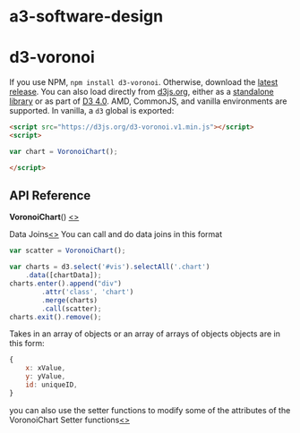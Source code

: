 # a3-software-design
# d3-voronoi



If you use NPM, `npm install d3-voronoi`. Otherwise, download the [latest release](https://github.com/d3/d3-voronoi/releases/latest). You can also load directly from [d3js.org](https://d3js.org), either as a [standalone library](https://d3js.org/d3-voronoi.v1.min.js) or as part of [D3 4.0](https://github.com/d3/d3). AMD, CommonJS, and vanilla environments are supported. In vanilla, a `d3` global is exported:

```html
<script src="https://d3js.org/d3-voronoi.v1.min.js"></script>
<script>

var chart = VoronoiChart();

</script>
```


## API Reference

<b>VoronoiChart</b>() [<>](https://github.com/cjjaeger/a3-software-design/blob/master/js/VoronoiChart.js "Source")


Data Joins[<>](https://github.com/cjjaeger/a3-software-design/blob/master/js/VoronoiChart.js#L29 "Source")
You can call and do data joins in this format
```js
var scatter = VoronoiChart();

var charts = d3.select('#vis').selectAll('.chart')
    .data([chartData]);
charts.enter().append("div")
        .attr('class', 'chart')
        .merge(charts)
        .call(scatter);
charts.exit().remove();
```
Takes in an array of objects or an array of arrays of objects
objects are in this form:
```js
{
    x: xValue,
    y: yValue,
    id: uniqueID,
}
```
you can also use the setter functions to modify some of the attributes of the VoronoiChart
Setter functions[<>](https://github.com/cjjaeger/a3-software-design/blob/master/js/VoronoiChart.js#L207 "Source")
